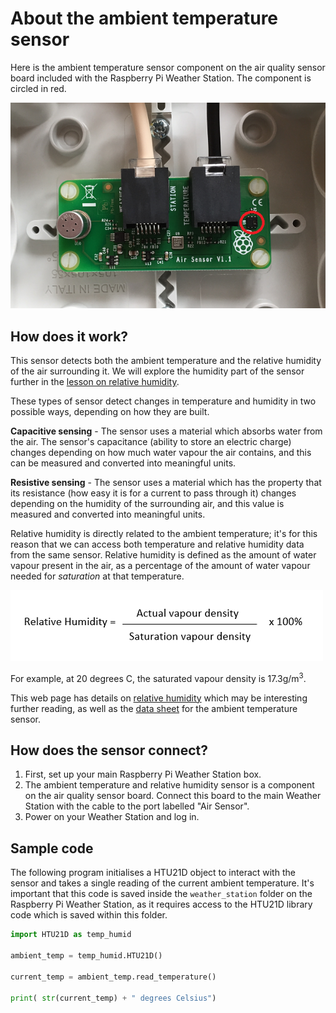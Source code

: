 # About the ambient temperature sensor

Here is the ambient temperature sensor component on the air quality sensor board included with the Raspberry Pi Weather Station. The component is circled in red.

![Ambient Temperature Sensor](../lesson-6/images/air_board.png)

## How does it work?

This sensor detects both the ambient temperature and the relative humidity of the air surrounding it. We will explore the humidity part of the sensor further in the [lesson on relative humidity](relative_humidity.md).

These types of sensor detect changes in temperature and humidity in two possible ways, depending on how they are built.

**Capacitive sensing** - The sensor uses a material which absorbs water from the air. The sensor's capacitance (ability to store an electric charge) changes depending on how much water vapour the air contains, and this can be measured and converted into meaningful units.

**Resistive sensing** - The sensor uses a material which has the property that its resistance (how easy it is for a current to pass through it) changes depending on the humidity of the surrounding air, and this value is measured and converted into meaningful units.

Relative humidity is directly related to the ambient temperature; it's for this reason that we can access both temperature and relative humidity data from the same sensor. Relative humidity is defined as the amount of water vapour present in the air, as a percentage of the amount of water vapour needed for *saturation* at that temperature.

![Relative humidity equation](../lesson-6/images/relative_humidity_equation.png)

For example, at 20 degrees C, the saturated vapour density is 17.3g/m<sup>3</sup>.

This web page has details on [relative humidity](http://hyperphysics.phy-astr.gsu.edu/hbase/Kinetic/relhum.html) which may be interesting further reading, as well as the [data sheet](http://www.mouser.co.uk/pdfdocs/HTU21DF.PDF) for the ambient temperature sensor.

## How does the sensor connect?

1. First, set up your main Raspberry Pi Weather Station box.
1. The ambient temperature and relative humidity sensor is a component on the air quality sensor board. Connect this board to the main Weather Station with the cable to the port labelled "Air Sensor".
1. Power on your Weather Station and log in.

## Sample code

The following program initialises a HTU21D object to interact with the sensor and takes a single reading of the current ambient temperature. It's important that this code is saved inside the `weather_station` folder on the Raspberry Pi Weather Station, as it requires access to the HTU21D library code which is saved within this folder.

```python
import HTU21D as temp_humid

ambient_temp = temp_humid.HTU21D()

current_temp = ambient_temp.read_temperature()

print( str(current_temp) + " degrees Celsius")
```
